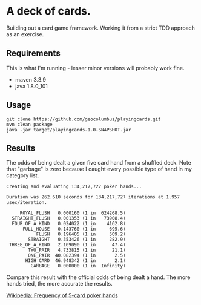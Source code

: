 # A deck of cards.

Building out a card game framework. Working it from a strict TDD approach as an exercise.

## Requirements

This is what I'm running - lesser minor versions will probably work fine.

* maven 3.3.9
* java 1.8.0_101

## Usage

```
git clone https://github.com/geocolumbus/playingcards.git
mvn clean package
java -jar target/playingcards-1.0-SNAPSHOT.jar
```

## Results

The odds of being dealt a given five card hand from a shuffled deck. Note that "garbage" is zero because I caught every possible type of hand in my category list.

```
Creating and evaluating 134,217,727 poker hands...

Duration was 262.610 seconds for 134,217,727 iterations at 1.957 usec/iteration.

     ROYAL_FLUSH   0.000160 (1 in  624268.5)
  STRAIGHT_FLUSH   0.001353 (1 in   73908.4)
  FOUR_OF_A_KIND   0.024022 (1 in    4162.8)
      FULL_HOUSE   0.143760 (1 in     695.6)
           FLUSH   0.196405 (1 in     509.2)
        STRAIGHT   0.353426 (1 in     282.9)
 THREE_OF_A_KIND   2.109090 (1 in      47.4)
        TWO_PAIR   4.733815 (1 in      21.1)
        ONE_PAIR  40.082394 (1 in       2.5)
       HIGH_CARD  46.948342 (1 in       2.1)
         GARBAGE   0.000000 (1 in  Infinity)
```

Compare this result with the official odds of being dealt a hand. The more hands tried, the more accurate the results.

[Wikipedia: Frequency of 5-card poker hands](https://en.wikipedia.org/wiki/Poker_probability#Frequency_of_5-card_poker_hands)